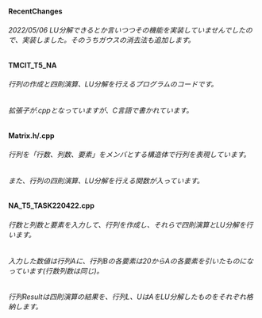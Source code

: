#### RecentChanges
###### 2022/05/06 LU分解できるとか言いつつその機能を実装していませんでしたので、実装しました。そのうちガウスの消去法も追加します。
#### TMCIT_T5_NA
###### 行列の作成と四則演算、LU分解を行えるプログラムのコードです。
###### 拡張子が.cppとなっていますが、C言語で書かれています。
#### Matrix.h/.cpp
###### 行列を「行数、列数、要素」をメンバとする構造体で行列を表現しています。
###### また、行列の四則演算、LU分解を行える関数が入っています。
#### NA_T5_TASK220422.cpp
###### 行数と列数と要素を入力して、行列を作成し、それらで四則演算とLU分解を行います。
###### 入力した数値は行列Aに、行列Bの各要素は20からAの各要素を引いたものになっています(行数列数は同じ)。
###### 行列Resultは四則演算の結果を、行列L、UはAをLU分解したものをそれぞれ格納します。
